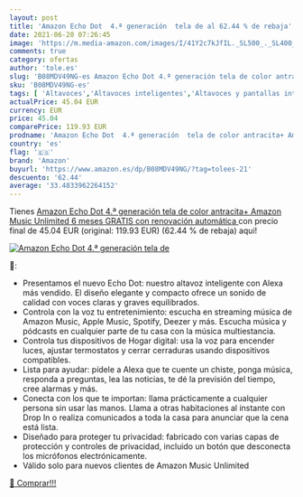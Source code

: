 ```yaml
---
layout: post
title: 'Amazon Echo Dot  4.ª generación  tela de al 62.44 % de rebaja'
date: 2021-06-20 07:26:45
image: 'https://m.media-amazon.com/images/I/41Y2c7kJfIL._SL500_._SL400_.jpg'
comments: true
category: ofertas
author: 'tole.es'
slug: 'B08MDV49NG-es Amazon Echo Dot 4.ª generación tela de color antracita+...'
sku: 'B08MDV49NG-es'
tags: [ 'Altavoces','Altavoces inteligentes','Altavoces y pantallas inteligentes Echo','Dispositivos Amazon','Dispositivos Amazon y Accesorios','Electrónica','Equipos de audio y Hi-Fi','amazon','echo', ]
actualPrice: 45.04 EUR
currency: EUR
price: 45.04
comparePrice: 119.93 EUR
prodname: 'Amazon Echo Dot  4.ª generación  tela de color antracita+ Amazon Music Unlimited  6 meses GRATIS con renovación automática '
country: 'es'
flag: '🇪🇸'
brand: 'Amazon'
buyurl: 'https://www.amazon.es/dp/B08MDV49NG/?tag=tolees-21'
descuento: '62.44'
average: '33.4833962264152'
---
```


Tienes [Amazon Echo Dot  4.ª generación  tela de color antracita+ Amazon Music Unlimited  6 meses GRATIS con renovación automática ](https://www.amazon.es/dp/B08MDV49NG/?tag=tolees-21) con precio final de  45.04 EUR (original: 119.93 EUR) (62.44 %  de rebaja) aqui!

[![Amazon Echo Dot  4.ª generación  tela de](https://m.media-amazon.com/images/I/41Y2c7kJfIL._SL500_._SL400_.jpg)](https://www.amazon.es/dp/B08MDV49NG/?tag=tolees-21)

🔎:

- Presentamos el nuevo Echo Dot: nuestro altavoz inteligente con Alexa más vendido. El diseño elegante y compacto ofrece un sonido de calidad con voces claras y graves equilibrados.
- Controla con la voz tu entretenimiento: escucha en streaming música de Amazon Music, Apple Music, Spotify, Deezer y más. Escucha música y pódcasts en cualquier parte de tu casa con la música multiestancia.
- Controla tus dispositivos de Hogar digital: usa la voz para encender luces, ajustar termostatos y cerrar cerraduras usando dispositivos compatibles.
- Lista para ayudar: pídele a Alexa que te cuente un chiste, ponga música, responda a preguntas, lea las noticias, te dé la previsión del tiempo, cree alarmas y más.
- Conecta con los que te importan: llama prácticamente a cualquier persona sin usar las manos. Llama a otras habitaciones al instante con Drop In o realiza comunicados a toda la casa para anunciar que la cena está lista.
- Diseñado para proteger tu privacidad: fabricado con varias capas de protección y controles de privacidad, incluido un botón que desconecta los micrófonos electrónicamente.
- Válido solo para nuevos clientes de Amazon Music Unlimited

[🛒 Comprar!!!](https://www.amazon.es/dp/B08MDV49NG/?tag=tolees-21)
